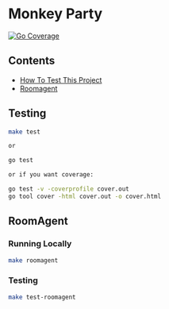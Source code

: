# Monkey Party
[![Go Coverage](https://github.com/Techypanda/Monkey-Party/wiki/coverage.svg)](https://raw.githack.com/wiki/Techypanda/Monkey-Party/coverage.html)

## Contents
- [How To Test This Project](#testing)
- [Roomagent](#roomagent)

## Testing
```sh
make test

or

go test

or if you want coverage:

go test -v -coverprofile cover.out
go tool cover -html cover.out -o cover.html 
```

## RoomAgent

### Running Locally
```sh
make roomagent
```

### Testing
```sh
make test-roomagent
```